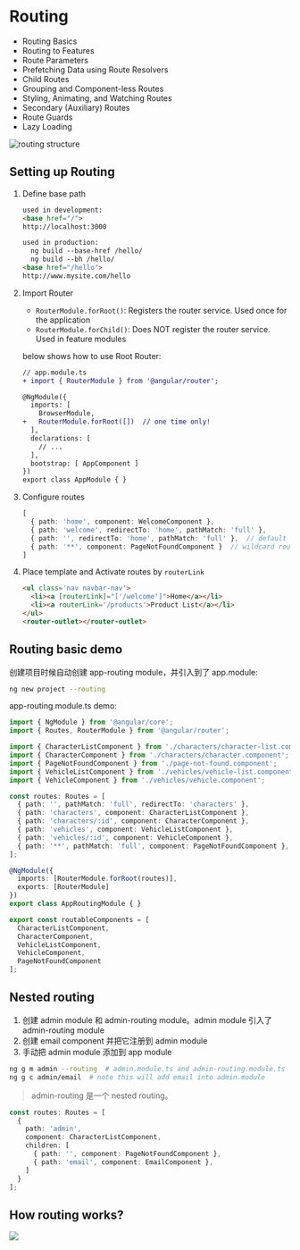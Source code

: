 # Routing

* Routing Basics
* Routing to Features
* Route Parameters
* Prefetching Data using Route Resolvers
* Child Routes
* Grouping and Component-less Routes
* Styling, Animating, and Watching Routes
* Secondary (Auxiliary) Routes
* Route Guards
* Lazy Loading

![routing structure](http://om1o84p1p.bkt.clouddn.com/1513672144.png?imageMogr2/thumbnail/!70p)

## Setting up Routing

1. Define base path

    ```html
    used in development:
    <base href="/">
    http://localhost:3000

    used in production:
      ng build --base-href /hello/
      ng build --bh /hello/
    <base href="/hello">
    http://www.mysite.com/hello
    ```

1. Import Router

    * `RouterModule.forRoot()`: Registers the router service. Used once for the application
    * `RouterModule.forChild()`: Does NOT register the router service. Used in feature modules

    below shows how to use Root Router:

    ```diff
    // app.module.ts
    + import { RouterModule } from '@angular/router';

    @NgModule({
      imports: [
        BrowserModule,
    +   RouterModule.forRoot([])  // one time only!
      ],
      declarations: [
        // ...
      ],
      bootstrap: [ AppComponent ]
    })
    export class AppModule { }
    ```

1. Configure routes

    ```ts
    [
      { path: 'home', component: WelcomeComponent },
      { path: 'welcome', redirectTo: 'home', pathMatch: 'full' },
      { path: '', redirectTo: 'home', pathMatch: 'full' },  // default route
      { path: '**', component: PageNotFoundComponent }  // wildcard route
    ]
    ```

1. Place template and Activate routes by `routerLink`

    ```html
    <ul class='nav navbar-nav'>
      <li><a [routerLink]="['/welcome']">Home</a></li>
      <li><a routerLink='/products'>Product List</a></li>
    </ul>
    <router-outlet></router-outlet>
    ```

## Routing basic demo

创建项目时候自动创建 app-routing module，并引入到了 app.module:

```bash
ng new project --routing
```

app-routing.module.ts demo:

```typescript
import { NgModule } from '@angular/core';
import { Routes, RouterModule } from '@angular/router';

import { CharacterListComponent } from './characters/character-list.component';
import { CharacterComponent } from './characters/character.component';
import { PageNotFoundComponent } from './page-not-found.component';
import { VehicleListComponent } from './vehicles/vehicle-list.component';
import { VehicleComponent } from './vehicles/vehicle.component';

const routes: Routes = [
  { path: '', pathMatch: 'full', redirectTo: 'characters' },
  { path: 'characters', component: CharacterListComponent },
  { path: 'characters/:id', component: CharacterComponent },
  { path: 'vehicles', component: VehicleListComponent },
  { path: 'vehicles/:id', component: VehicleComponent },
  { path: '**', pathMatch: 'full', component: PageNotFoundComponent },
];

@NgModule({
  imports: [RouterModule.forRoot(routes)],
  exports: [RouterModule]
})
export class AppRoutingModule { }

export const routableComponents = [
  CharacterListComponent,
  CharacterComponent,
  VehicleListComponent,
  VehicleComponent,
  PageNotFoundComponent
];
```

## Nested routing

1. 创建 admin module 和 admin-routing module。admin module 引入了 admin-routing module
1. 创建 email component 并把它注册到 admin module
1. 手动把 admin module 添加到 app module

```bash
ng g m admin --routing  # admin.module.ts and admin-routing.module.ts
ng g c admin/email  # note this will add email into admin.module
```

> admin-routing 是一个 nested routing。

```typescript
const routes: Routes = [
  {
    path: 'admin',
    component: CharacterListComponent,
    children: [
      { path: '', component: PageNotFoundComponent },
      { path: 'email', component: EmailComponent },
    ]
  }
];
```

## How routing works?

![](http://om1o84p1p.bkt.clouddn.com/1513671982.png?imageMogr2/thumbnail/!70p)

